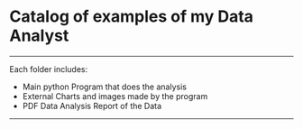 # Catalog of examples of my Data Analyst
___

Each folder includes:
- Main python Program that does the analysis
- External Charts and images made by the program
- PDF Data Analysis Report of the Data
___
